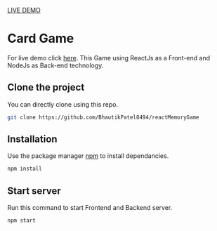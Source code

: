 [LIVE DEMO](https://react-memory-game-8494.herokuapp.com/)

# Card Game

For live demo click [here](https://react-memory-game-8494.herokuapp.com/).
This Game using ReactJs as a Front-end and NodeJs as Back-end technology.

## Clone the project

You can directly clone using this repo.

```bash
git clone https://github.com/BhautikPatel8494/reactMemoryGame
```

## Installation

Use the package manager [npm](https://www.npmjs.com/) to install dependancies.

```bash
npm install
```

## Start server

Run this command to start Frontend and Backend server.

```bash
npm start
```
